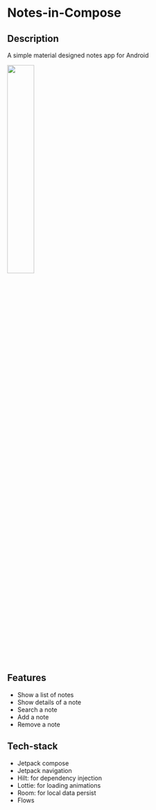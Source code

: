 # Notes-in-Compose

## Description
A simple material designed notes app for Android 

<img src="screenshots/app.gif" width="35%"/>

## Features
- Show a list of notes
- Show details of a note
- Search a note
- Add a note
- Remove a note

## Tech-stack
- Jetpack compose
- Jetpack navigation
- Hilt: for dependency injection
- Lottie: for loading animations
- Room: for local data persist
- Flows 
